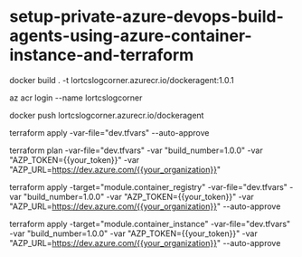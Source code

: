 # setup-private-azure-devops-build-agents-using-azure-container-instance-and-terraform

docker build . -t lortcslogcorner.azurecr.io/dockeragent:1.0.1 

az acr login --name  lortcslogcorner

docker push lortcslogcorner.azurecr.io/dockeragent 

terraform apply -var-file="dev.tfvars"  --auto-approve

terraform plan  -var-file="dev.tfvars" -var "build_number=1.0.0" -var "AZP_TOKEN={{your_token}}" -var "AZP_URL=https://dev.azure.com/{{your_organization}}"

terraform apply -target="module.container_registry" -var-file="dev.tfvars" -var "build_number=1.0.0" -var "AZP_TOKEN={{your_token}}" -var "AZP_URL=https://dev.azure.com/{{your_organization}}"   --auto-approve


terraform apply -target="module.container_instance" -var-file="dev.tfvars" -var "build_number=1.0.0" -var "AZP_TOKEN={{your_token}}" -var "AZP_URL=https://dev.azure.com/{{your_organization}}"   --auto-approve